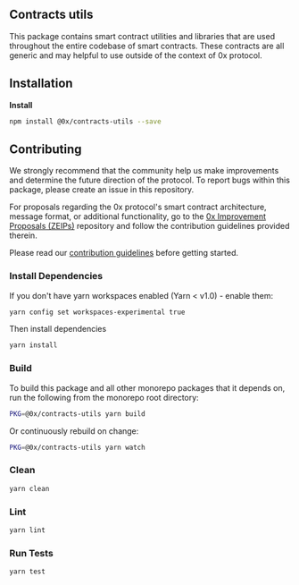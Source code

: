 ## Contracts utils

This package contains smart contract utilities and libraries that are used throughout the entire codebase of smart contracts. These contracts are all generic and may helpful to use outside of the context of 0x protocol.

## Installation

**Install**

```bash
npm install @0x/contracts-utils --save
```

## Contributing

We strongly recommend that the community help us make improvements and determine the future direction of the protocol. To report bugs within this package, please create an issue in this repository.

For proposals regarding the 0x protocol's smart contract architecture, message format, or additional functionality, go to the [0x Improvement Proposals (ZEIPs)](https://github.com/0xProject/ZEIPs) repository and follow the contribution guidelines provided therein.

Please read our [contribution guidelines](../../.github/CONTRIBUTING.md) before getting started.

### Install Dependencies

If you don't have yarn workspaces enabled (Yarn < v1.0) - enable them:

```bash
yarn config set workspaces-experimental true
```

Then install dependencies

```bash
yarn install
```

### Build

To build this package and all other monorepo packages that it depends on, run the following from the monorepo root directory:

```bash
PKG=@0x/contracts-utils yarn build
```

Or continuously rebuild on change:

```bash
PKG=@0x/contracts-utils yarn watch
```

### Clean

```bash
yarn clean
```

### Lint

```bash
yarn lint
```

### Run Tests

```bash
yarn test
```

